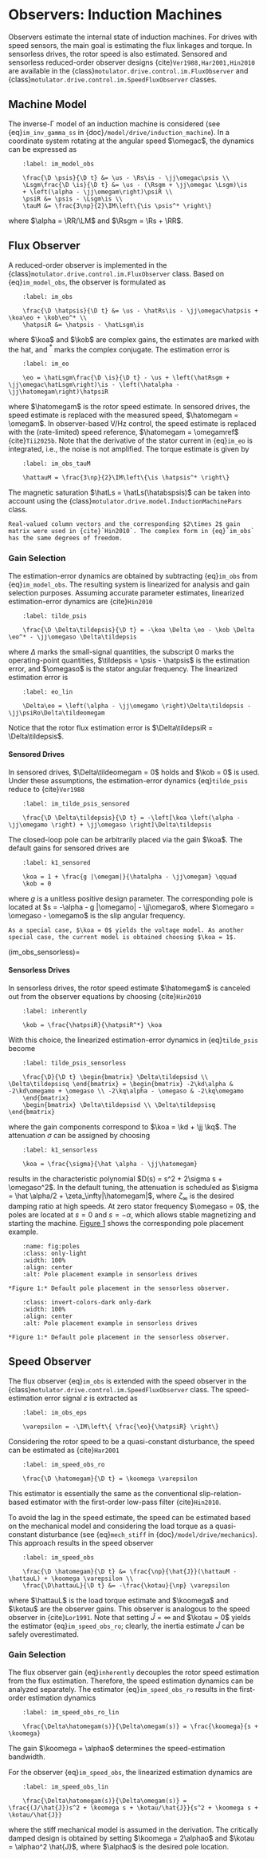 # Observers: Induction Machines

Observers estimate the internal state of induction machines. For drives with speed sensors, the main goal is estimating the flux linkages and torque. In sensorless drives, the rotor speed is also estimated. Sensored and sensorless reduced-order observer designs {cite}`Ver1988,Har2001,Hin2010` are available in the {class}`motulator.drive.control.im.FluxObserver` and {class}`motulator.drive.control.im.SpeedFluxObserver` classes.

## Machine Model

The inverse-Γ model of an induction machine is considered (see {eq}`im_inv_gamma_ss` in {doc}`/model/drive/induction_machine`). In a coordinate system rotating at the angular speed $\omegac$, the dynamics can be expressed as

```{math}
    :label: im_model_obs

    \frac{\D \psis}{\D t} &= \us - \Rs\is - \jj\omegac\psis \\
    \Lsgm\frac{\D \is}{\D t} &= \us - (\Rsgm + \jj\omegac \Lsgm)\is
    + \left(\alpha - \jj\omegam\right)\psiR \\
    \psiR &= \psis - \Lsgm\is \\
    \tauM &= \frac{3\np}{2}\IM\left\{\is \psis^* \right\}
```

where $\alpha = \RR/\LM$ and $\Rsgm = \Rs + \RR$.

## Flux Observer

A reduced-order observer is implemented in the {class}`motulator.drive.control.im.FluxObserver` class. Based on {eq}`im_model_obs`, the observer is formulated as

```{math}
    :label: im_obs

    \frac{\D \hatpsis}{\D t} &= \us - \hatRs\is - \jj\omegac\hatpsis + \koa\eo + \kob\eo^* \\
    \hatpsiR &= \hatpsis - \hatLsgm\is
```

where $\koa$ and $\kob$ are complex gains, the estimates are marked with the hat, and $^*$ marks the complex conjugate. The estimation error is

```{math}
    :label: im_eo

    \eo = \hatLsgm\frac{\D \is}{\D t} - \us + \left(\hatRsgm + \jj\omegac\hatLsgm\right)\is - \left(\hatalpha - \jj\hatomegam\right)\hatpsiR
```

where $\hatomegam$ is the rotor speed estimate. In sensored drives, the speed estimate is replaced with the measured speed, $\hatomegam = \omegam$. In observer-based V/Hz control, the speed estimate is replaced with the (rate-limited) speed reference, $\hatomegam = \omegamref$ {cite}`Tii2025b`. Note that the derivative of the stator current in {eq}`im_eo` is integrated, i.e., the noise is not amplified. The torque estimate is given by

```{math}
    :label: im_obs_tauM

    \hattauM = \frac{3\np}{2}\IM\left\{\is \hatpsis^* \right\}
```

The magnetic saturation $\hatLs = \hatLs(\hatabspsis)$ can be taken into account using the {class}`motulator.drive.model.InductionMachinePars` class.

```{note}
Real-valued column vectors and the corresponding $2\times 2$ gain matrix were used in {cite}`Hin2010`. The complex form in {eq}`im_obs` has the same degrees of freedom.
```

### Gain Selection

The estimation-error dynamics are obtained by subtracting {eq}`im_obs` from {eq}`im_model_obs`. The resulting system is linearized for analysis and gain selection purposes. Assuming accurate parameter estimates, linearized estimation-error dynamics are {cite}`Hin2010`

```{math}
    :label: tilde_psis

    \frac{\D \Delta\tildepsis}{\D t} = -\koa \Delta \eo - \kob \Delta \eo^* - \jj\omegaso \Delta\tildepsis
```

where $\Delta$ marks the small-signal quantities, the subscript 0 marks the operating-point quantities, $\tildepsis = \psis - \hatpsis$ is the estimation error, and $\omegaso$ is the stator angular frequency. The linearized estimation error is

```{math}
    :label: eo_lin

    \Delta\eo = \left(\alpha - \jj\omegamo \right)\Delta\tildepsis - \jj\psiRo\Delta\tildeomegam
```

Notice that the rotor flux estimation error is $\Delta\tildepsiR = \Delta\tildepsis$.

#### Sensored Drives

In sensored drives, $\Delta\tildeomegam = 0$ holds and $\kob = 0$ is used. Under these assumptions, the estimation-error dynamics {eq}`tilde_psis` reduce to {cite}`Ver1988`

```{math}
    :label: im_tilde_psis_sensored

    \frac{\D \Delta\tildepsis}{\D t} = -\left[\koa \left(\alpha - \jj\omegamo \right) + \jj\omegaso \right]\Delta\tildepsis
```

The closed-loop pole can be arbitrarily placed via the gain $\koa$. The default gains for sensored drives are

```{math}
    :label: k1_sensored

    \koa = 1 + \frac{g |\omegam|}{\hatalpha - \jj\omegam} \qquad
    \kob = 0
```

where $g$ is a unitless positive design parameter. The corresponding pole is located at $s = -\alpha - g |\omegamo| - \jj\omegaro$, where $\omegaro = \omegaso - \omegamo$ is the slip angular frequency.

```{note}
As a special case, $\koa = 0$ yields the voltage model. As another special case, the current model is obtained choosing $\koa = 1$.
```

(im_obs_sensorless)=

#### Sensorless Drives

In sensorless drives, the rotor speed estimate $\hatomegam$ is canceled out from the observer equations by choosing {cite}`Hin2010`

```{math}
    :label: inherently

    \kob = \frac{\hatpsiR}{\hatpsiR^*} \koa
```

With this choice, the linearized estimation-error dynamics in {eq}`tilde_psis` become

```{math}
    :label: tilde_psis_sensorless

    \frac{\D}{\D t} \begin{bmatrix} \Delta\tildepsisd \\ \Delta\tildepsisq \end{bmatrix} = \begin{bmatrix} -2\kd\alpha & -2\kd\omegamo + \omegaso \\ -2\kq\alpha - \omegaso & -2\kq\omegamo
    \end{bmatrix}
    \begin{bmatrix} \Delta\tildepsisd \\ \Delta\tildepsisq \end{bmatrix}
```

where the gain components correspond to $\koa = \kd + \jj \kq$. The attenuation $\sigma$ can be assigned by choosing

```{math}
    :label: k1_sensorless

    \koa = \frac{\sigma}{\hat \alpha - \jj\hatomegam}
```

results in the characteristic polynomial $D(s) = s^2 + 2\sigma s + \omegaso^2$. In the default tuning, the attenuation is scheduled as $\sigma = \hat \alpha/2 + \zeta_\infty|\hatomegam|$, where $\zeta_\infty$ is the desired damping ratio at high speeds. At zero stator frequency $\omegaso = 0$, the poles are located at $s = 0$ and $s = -\alpha$, which allows stable magnetizing and starting the machine. [Figure 1](fig:poles) shows the corresponding pole placement example.

```{figure} ../figs/poles.svg
    :name: fig:poles
    :class: only-light
    :width: 100%
    :align: center
    :alt: Pole placement example in sensorless drives

*Figure 1:* Default pole placement in the sensorless observer.
```

```{figure} ../figs/poles.svg
    :class: invert-colors-dark only-dark
    :width: 100%
    :align: center
    :alt: Pole placement example in sensorless drives

*Figure 1:* Default pole placement in the sensorless observer.
```

## Speed Observer

The flux observer {eq}`im_obs` is extended with the speed observer in the {class}`motulator.drive.control.im.SpeedFluxObserver` class. The speed-estimation error signal $\varepsilon$ is extracted as

```{math}
    :label: im_obs_eps

    \varepsilon = -\IM\left\{ \frac{\eo}{\hatpsiR} \right\}
```

Considering the rotor speed to be a quasi-constant disturbance, the speed can be estimated as {cite}`Har2001`

```{math}
    :label: im_speed_obs_ro

    \frac{\D \hatomegam}{\D t} = \koomega \varepsilon
```

This estimator is essentially the same as the conventional slip-relation-based estimator with the first-order low-pass filter {cite}`Hin2010`.

To avoid the lag in the speed estimate, the speed can be estimated based on the mechanical model and considering the load torque as a quasi-constant disturbance (see {eq}`mech_stiff` in {doc}`/model/drive/mechanics`). This approach results in the speed observer

```{math}
    :label: im_speed_obs

    \frac{\D \hatomegam}{\D t} &= \frac{\np}{\hat{J}}(\hattauM - \hattauL) + \koomega \varepsilon \\
    \frac{\D\hattauL}{\D t} &= -\frac{\kotau}{\np} \varepsilon
```

where $\hattauL$ is the load torque estimate and $\koomega$ and $\kotau$ are the observer gains. This observer is analogous to the speed observer in {cite}`Lor1991`. Note that setting $\hat{J} = \infty$ and $\kotau = 0$ yields the estimator {eq}`im_speed_obs_ro`; clearly, the inertia estimate $\hat{J}$ can be safely overestimated.

### Gain Selection

The flux observer gain {eq}`inherently` decouples the rotor speed estimation from the flux estimation. Therefore, the speed estimation dynamics can be analyzed separately. The estimator {eq}`im_speed_obs_ro` results in the first-order estimation dynamics

```{math}
    :label: im_speed_obs_ro_lin

    \frac{\Delta\hatomegam(s)}{\Delta\omegam(s)} = \frac{\koomega}{s + \koomega}
```

The gain $\koomega = \alphao$ determines the speed-estimation bandwidth.

For the observer {eq}`im_speed_obs`, the linearized estimation dynamics are

```{math}
    :label: im_speed_obs_lin

    \frac{\Delta\hatomegam(s)}{\Delta\omegam(s)} = \frac{(J/\hat{J})s^2 + \koomega s + \kotau/\hat{J}}{s^2 + \koomega s + \kotau/\hat{J}}
```

where the stiff mechanical model is assumed in the derivation. The critically damped design is obtained by setting $\koomega = 2\alphao$ and $\kotau = \alphao^2 \hat{J}$, where $\alphao$ is the desired pole location.
